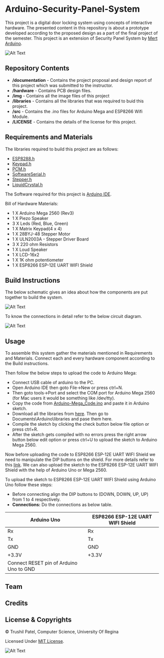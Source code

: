 # Arduino-Security-Panel-System
This project is a digital door locking system using concepts of interactive hardware. The presented content in this repository is about a prototype developed according to the proposed design as a part of the final project of the semester. This project is an extension of Security Panel System by [Mert Arduino](http://mertarduinotutorial.blogspot.com/2017/01/arduino-tutorial-22-security-panel.html).

![Alt Text](https://github.com/trushil/Arduino-Security-Panel-System/blob/master/img/open-close-fromkeypad.gif)

## Repository Contents

* **/documentation** - Contains the project proposal and design report of this project which was submitted to the instructor. 
* **/hardware** - Contains PCB design files.
* **/img** - Contains all the image files of this project
* **/libraries** - Contains all the libraries that was required to buid this project.
* **/src** - Contains the .ino files for Arduino Mega and ESP8266 Wifi Module.
* **/LICENSE** - Contains the details of the license for this project.
  


## Requirements and Materials

The libraries required to build this project are as follows:

* [ESP8288.h](https://github.com/trushil/Arduino-Security-Panel-System/blob/master/libraries/ESP8266WiFi.h)
* [Keypad.h](https://github.com/trushil/Arduino-Security-Panel-System/blob/master/libraries/Keypad.h)
* [PCM.h](https://github.com/trushil/Arduino-Security-Panel-System/blob/master/libraries/PCM.h)
* [SoftwareSerial.h](https://github.com/trushil/Arduino-Security-Panel-System/blob/master/libraries/SoftwareSerial.h)
* [Stepper.h](https://github.com/trushil/Arduino-Security-Panel-System/blob/master/libraries/Stepper.h)
* [LiquidCrystal.h](https://github.com/trushil/Arduino-Security-Panel-System/blob/master/libraries/LiquidCrystal.h)

The Software required for this project is [Arduino IDE](https://www.arduino.cc/en/main/software).

Bill of Hardware Materials:
* 1 X Arduino Mega 2560 (Rev3)
* 1 X Piezo Speaker
* 3 X Leds (Red, Blue, Green)
* 1 X Matrix Keypad(4 x 4)
* 1 X 28BYJ-48 Stepper Motor
* 1 X ULN2003A - Stepper Driver Board
* 3 X 220 ohm Resistors
* 1 X Loud Speaker
* 1 X LCD-16x2
* 1 X 1K ohm potentiometer
* 1 X ESP8266 ESP-12E UART WIFI Shield

## Build Instructions
The below schematic gives an idea about how the components are put together to build the system.

![Alt Text](https://github.com/trushil/Arduino-Security-Panel-System/blob/master/img/schematic.png)

To know the connections in detail refer to the below circuit diagram.

![Alt Text](https://github.com/trushil/Arduino-Security-Panel-System/blob/master/img/circuit.jpg)


## Usage
To assemble this system gather the materials mentioned in Requirements and Materials. Connect each and every hardware component according to the Build instructions.

Then follow the below steps to upload the code to Arduino Mega:

* Connect USB cable of arduino to the PC.
* Open Arduino IDE then goto  File->New or press ctrl+N.
* Then goto tools->Port and select the COM port for Arduino Mega 2560 (for Mac users it would be something like /dev/tty).
* Copy the code from [Arduino-Mega_Code.ino](https://github.com/trushil/Arduino-Security-Panel-System/blob/master/src/Arduino-Mega_Code.ino) and paste it in Arduino sketch.
* Download all the libraries from [here](https://github.com/trushil/Arduino-Security-Panel-System/tree/master/libraries). Then go to Documents\Arduino\libraries and pase them here.
* Compile the sketch by clicking the check button below file option or press ctrl+R.
* After the sketch gets compiled with no errors press the right arrow button below edit option or press ctrl+U to upload the sketch to Arduino Mega 2560.

Now before uploading the code to ESP8266 ESP-12E UART WIFI Shield we need to manipulate the DIP buttons on the shield. For more details refer to this [link](https://medium.com/@manrick01/arduino-uno-esp8266-esp-12e-uart-wifi-wireless-shield-3a39858e5f25). We can also upload the sketch to the ESP8266 ESP-12E UART WIFI Shield with the help of Arduino Uno or Mega 2560.

To upload the sketch to ESP8266 ESP-12E UART WIFI Shield using Arduino Uno follow these steps:
* Before connecting align the DIP buttons to (DOWN, DOWN, UP, UP) from 1 to 4 respectively.
* **Connections:** Do the connections as below table.

| Arduino Uno   | ESP8266 ESP-12E UART WIFI Shield |
| ------------- |----------------------------------|
| Rx            | Rx                               |
| Tx            | Tx                               |
| GND           | GND                              |
| +3.3V         | +3.3V                            |
|   Connect  RESET pin of Arduino Uno to GND       |


## Team

## Credits

## License & Copyrights

© Trushil Patel, Computer Science, University Of Regina

Licensed Under [MIT License](LICENSE).




![Alt Text](https://github.com/trushil/Arduino-Security-Panel-System/blob/master/img/open-close-fromwebpage.gif)
